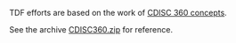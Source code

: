 TDF efforts are based on the work of [CDISC 360 concepts](https://www.cdisc.org/events/webinar/cdisc-360-journey-so-far-and-road-ahead).

See the archive [CDISC360.zip](CDISC360.zip) for reference.
